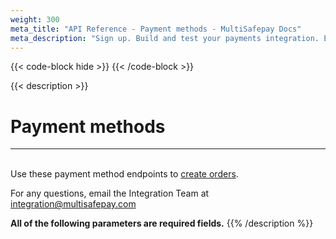```yaml
---
weight: 300
meta_title: "API Reference - Payment methods - MultiSafepay Docs"
meta_description: "Sign up. Build and test your payments integration. Explore our products and services. Use our API Reference, SDKs, and wrappers. Get support."
---
```

{{< code-block hide >}}
{{< /code-block >}}

{{< description >}}
# Payment methods
<hr class="separator">

&nbsp;  
Use these payment method endpoints to [create orders](#orders).

For any questions, email the Integration Team at <integration@multisafepay.com>


**All of the following parameters are required fields.**
{{% /description %}}
